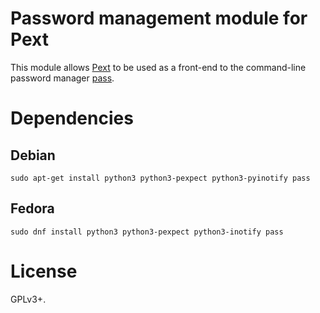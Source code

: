 # Password management module for Pext
This module allows [Pext](https://github.com/Pext/Pext) to be used as a
front-end to the command-line password manager
[pass](https://www.passwordstore.org/).

# Dependencies
## Debian

    sudo apt-get install python3 python3-pexpect python3-pyinotify pass

## Fedora

    sudo dnf install python3 python3-pexpect python3-inotify pass

# License
GPLv3+.
